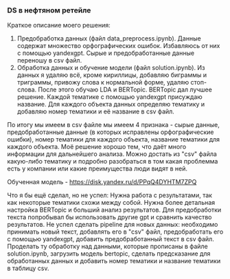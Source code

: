 ### DS в нефтяном ретейле
Краткое описание моего решения:
1) Предобработка данных (файл data_preprocess.ipynb). Данные содержат множество орфографических ошибок. Избавляюсь от них с помощью yandexgpt. Сырые и предобработанные данные переношу в csv файл.
2) Обработка данных и обучение модели (файл solution.ipynb). Из данных я удаляю всё, кроме кириллицы, добавляю биграммы и триграммы, привожу слова к нормальной форме, удаляю стоп-слова. После этого обучаю LDA и BERTopic. BERTopic дал лучшее решение. Каждой тематике с помощью yandexgpt присуждаю название. Для каждого объекта данных определяю тематику и добавляю номер тематики и её название в csv файл.

По итогу мы имеем в csv файле мы имеем 4 признака - сырые данные, предобработанные данные (в которых исправлены орфографические ошибки), номер тематики для каждого объекта, название тематики для каждого объекта.
Моё решение хорошо тем, что даёт много информации для дальнейшего анализа. Можно достать из "csv" файла какую-либо тематику и подробно разобраться в том какая проблемма есть у компании или какие преимущества люди видят в ней.

Обученная модель - https://disk.yandex.ru/d/PPqQ4DYHTM7ZPQ

Что я бы ещё сделал, но не успел: Нужна работа с результатами, так как некоторые тематики схожи между собой. Нужна более детальная настройка BERTopic и больший анализ результатов.
Для предобработки текста попробывал бы использовать другие gpt и сравнить качество результатов.
Не успел сделать pipeline для новых данных: необходимо принимать новый текст, добавлять его в "csv" файл, предобработать его с помощью yandexgpt, добавить предобработанный текст в csv файл. Проделать ту обработку над данными, которые прописаны в файле solution.ipynb, загрузить модель bertopic, сделать предсказание для обработанных данных и добавить номер тематики и название тематики в таблицу csv.
